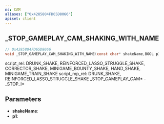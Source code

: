 ```yaml
---
ns: CAM
aliases: ["0x4285804FD65D8066"]
apiset: client
---
```

## _STOP_GAMEPLAY_CAM_SHAKING_WITH_NAME

```c
// 0x4285804FD65D8066
void _STOP_GAMEPLAY_CAM_SHAKING_WITH_NAME(const char* shakeName,BOOL p1);
```

script_rel: DRUNK_SHAKE, REINFORCED_LASSO_STRUGGLE_SHAKE, CORRECTOR_SHAKE, MINIGAME_BOUNTY_SHAKE, HAND_SHAKE, MINIGAME_TRAIN_SHAKE
script_mp_rel: DRUNK_SHAKE, REINFORCED_LASSO_STRUGGLE_SHAKE
_STOP_GAMEPLAY_CAM* - _STOP_I*

## Parameters
* **shakeName**:
* **p1**: